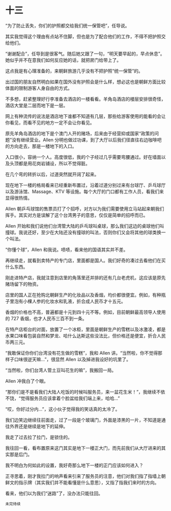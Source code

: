 # 十三

“为了防止丢失，你们的护照都交给我们统一保管吧”，任导说。



其实我觉得这个理由有点站不住脚，但也是为了配合他们的工作，不得不把护照交给他们。



“谢谢配合”，任导到是很客气。随后她又跟了一句，“明天要早起的，早点休息”。她似乎并不在意我们如何反应她的话，就把房门给带上了。



这点我是有心理准备的，来朝鲜旅游几乎没有不把护照“统一保管”的。



出过国的朋友自然明白如果在国外没有护照会是什么样，想必这也是朝鲜方面比较体面的限制游客人身自由的方式。



不多想，赶紧整理好行李准备去酒店的一楼看看。羊角岛酒店的楼层安排很奇怪，酒店大堂是二层而地下是一层。

网上有种流传的说法是酒店地下谁都不知道有几层，那些给游客使用的能看的会让你看见，而看不见的地方一定不会让你看见。

原先羊角岛酒店的地下是个澳门人开的赌场，后来由于经营抑或国家“政策的问题”没有继续营业。Allen 分明也做过功课，到了大厅以后我们径直往右边咖啡吧的方向走去，那是一楼地下的入口。

入口很小，容纳一个人。高度很低，我的个子经过几乎需要弯腰通过。好在墙面以及头顶都是用花岗岩铺设，所以不觉得脏。



在几个弯的转折以后，过道突然就开阔了起来。

现在地下一楼的格局看来已经重新布置过，沿着过道分别过来有台球厅、乒乓球厅以及游泳馆、Massage、KTV 等设施。每个大厅的门口都有工作人员，看我们来显得很热情。

Allen 朝乒乓球馆的售票员打了个招呼，对方以为我们需要使用立马站起来朝我们挥手。其实对方是误解了这个台湾男子的意思，仅仅是简单的招呼而已。

Allen 开始和我们说他们台湾管大陆的乒乓球叫桌球，那么我们这边的桌球他们叫撞球。我说还好，至少在大陆还没有撞球的叫法，否则你们又会将其他的球类换一个叫法。



“你懂个球”，Allen 和我说。啧啧，看来他的国语其实并不差。



再继续走，就看到卖特产的专门店，里面都是国人。我们好奇的凑过去看他们在买什么东西。



刚走进特产店，我就注意到店里的角落里还并排的还有几台老虎机，这应该是原先赌场留下的物资。

店里的国人正在抢购北朝鲜生产的化妆品以及香烟，均价都很便宜。例如，有种瓶子里泡有小棵人参的化妆水和乳液，折合成人民币才十五元。

香烟的价格也不高，普遍都是十元到四十元不等。例如，目前朝鲜最高领导人使用的 727 香烟，也才人民币三百不到一条。

在特产店柜台的对面，放置了一个冰柜，里面是朝鲜生产的雪糕以及冰激凌，都是水果口味看包装自然和梦龙、哈什么达斯这些没法比，但价格还是便宜，折合人民币两三元。



“我敢保证你你们台湾没有花生做的雪糕”，我和 Allen 讲。“当然啦，你不觉得那样子口味很逆天嘛…”，很显然 Allen 以及掉进我设好的坑里了。



“当然啦，你们台湾人管土豆叫花生的嘛”，我搬回一局。



Allen 冲我白了个眼。



“那你们是不是看我们大陆人吃饭的时候叫服务员，来一盆花生米！”，我继续不依不饶，“觉得服务员应该拿着个脸盆给我们端上来，哈哈…”



“哎，你好过分内…”，这小伙子觉得我的笑话真的太冷了。



我们边笑边继续往前面走，过了一段是个玻璃门，外面是漆黑的一片，不知道是通往外界还是继续是地下的延伸。



我走了过去拉了拉门，是锁住的。

我往回一看，看布置原来这门其实是地下一楼正大门，而先前我们从大厅进来的其实那是后门。

我不明白为何如此的设置，我好奇那么地下一楼的正门应该如何进入？

正寻思着，刚才我拉门的响声看来引来了服务员的注意，他们对我们指了指墙上朝鲜文的指示牌（其实我们并不能看懂是什么意思），又指了指我们来时的方向。

看来，他们以为我们“迷路”了，没办法只能往回。

`未完待续`
